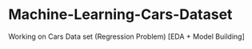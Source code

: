 # Machine-Learning-Cars-Dataset
Working on Cars Data set (Regression Problem) [EDA + Model Building]
